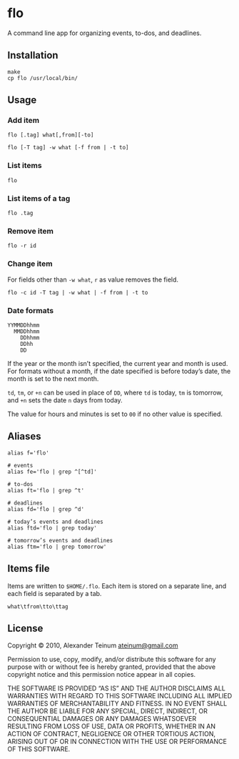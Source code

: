 # flo

A command line app for organizing events, to-dos, and deadlines.

## Installation

    make
    cp flo /usr/local/bin/

## Usage

### Add item

    flo [.tag] what[,from][-to]

    flo [-T tag] -w what [-f from | -t to]

### List items

    flo

### List items of a tag

    flo .tag

### Remove item

    flo -r id

### Change item

For fields other than `-w what`, `r` as value removes the field.

    flo -c id -T tag | -w what | -f from | -t to

### Date formats

    YYMMDDhhmm
      MMDDhhmm
        DDhhmm
        DDhh
        DD

If the year or the month isn’t specified, the current year and month is used.
For formats without a month, if the date specified is before today’s date, the
month is set to the next month.

`td`, `tm`, or `+n` can be used in place of `DD`, where `td` is today, `tm` is
tomorrow, and `+n` sets the date `n` days from today.

The value for hours and minutes is set to `00` if no other value is specified.

## Aliases

    alias f='flo'

    # events
    alias fe='flo | grep ^[^td]' 

    # to-dos
    alias ft='flo | grep ^t' 

    # deadlines
    alias fd='flo | grep ^d' 

    # today’s events and deadlines
    alias ftd='flo | grep today' 

    # tomorrow’s events and deadlines
    alias ftm='flo | grep tomorrow' 

## Items file

Items are written to `$HOME/.flo`. Each item is stored on a separate line, and
each field is separated by a tab.

    what\tfrom\tto\ttag

## License

Copyright © 2010, Alexander Teinum <ateinum@gmail.com>

Permission to use, copy, modify, and/or distribute this software for any purpose
with or without fee is hereby granted, provided that the above copyright notice
and this permission notice appear in all copies.

THE SOFTWARE IS PROVIDED “AS IS” AND THE AUTHOR DISCLAIMS ALL WARRANTIES WITH
REGARD TO THIS SOFTWARE INCLUDING ALL IMPLIED WARRANTIES OF MERCHANTABILITY AND
FITNESS. IN NO EVENT SHALL THE AUTHOR BE LIABLE FOR ANY SPECIAL, DIRECT,
INDIRECT, OR CONSEQUENTIAL DAMAGES OR ANY DAMAGES WHATSOEVER RESULTING FROM LOSS
OF USE, DATA OR PROFITS, WHETHER IN AN ACTION OF CONTRACT, NEGLIGENCE OR OTHER
TORTIOUS ACTION, ARISING OUT OF OR IN CONNECTION WITH THE USE OR PERFORMANCE OF
THIS SOFTWARE.
